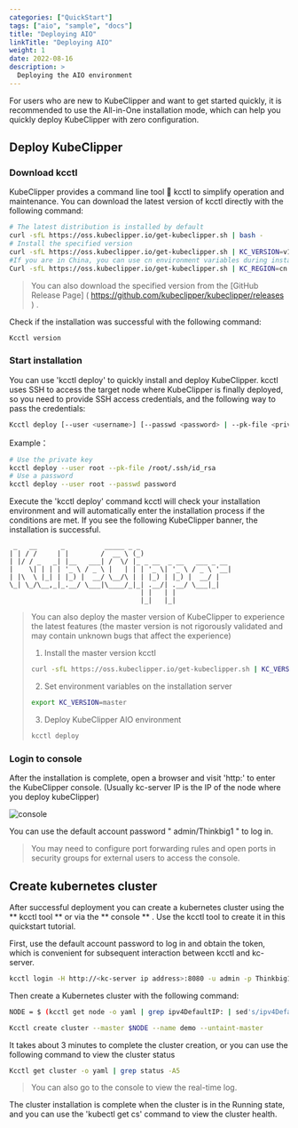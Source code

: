 ```yaml
--- 
categories: ["QuickStart"]
tags: ["aio", "sample", "docs"]
title: "Deploying AIO"
linkTitle: "Deploying AIO"
weight: 1
date: 2022-08-16
description: >
  Deploying the AIO environment
---
```


For users who are new to KubeClipper and want to get started quickly, it is recommended to use the All-in-One installation mode, which can help you quickly deploy KubeClipper with zero configuration.


## Deploy KubeClipper

### Download kcctl

KubeClipper provides a command line tool 🔧 kcctl to simplify operation and maintenance. You can download the latest version of kcctl directly with the following command:

```Bash
# The latest distribution is installed by default
curl -sfL https://oss.kubeclipper.io/get-kubeclipper.sh | bash -
# Install the specified version
curl -sfL https://oss.kubeclipper.io/get-kubeclipper.sh | KC_VERSION=v1.3.1 bash -
#If you are in China, you can use cn environment variables during installation, in this case we will use registry.aliyuncs.com/google_containers instead of k8s.gcr.io
Curl -sfL https://oss.kubeclipper.io/get-kubeclipper.sh | KC_REGION=cn bash -
```

> You can also download the specified version from the [GitHub Release Page] ( https://github.com/kubeclipper/kubeclipper/releases ) .

Check if the installation was successful with the following command:

```Bash
Kcctl version
```

### Start installation

You can use 'kcctl deploy' to quickly install and deploy KubeClipper. kcctl uses SSH to access the target node where KubeClipper is finally deployed, so you need to provide SSH access credentials, and the following way to pass the credentials:

```bash
Kcctl deploy [--user <username>] [--passwd <password> | --pk-file <private key path>]
```

Example：
```bash
# Use the private key
kcctl deploy --user root --pk-file /root/.ssh/id_rsa
# Use a password
kcctl deploy --user root --passwd password
```

Execute the 'kcctl deploy' command kcctl will check your installation environment and will automatically enter the installation process if the conditions are met. If you see the following KubeClipper banner, the installation is successful.

```console
 _   __      _          _____ _ _
| | / /     | |        /  __ \ (_)
| |/ / _   _| |__   ___| /  \/ |_ _ __  _ __   ___ _ __
|    \| | | | '_ \ / _ \ |   | | | '_ \| '_ \ / _ \ '__|
| |\  \ |_| | |_) |  __/ \__/\ | | |_) | |_) |  __/ |
\_| \_/\__,_|_.__/ \___|\____/_|_| .__/| .__/ \___|_|
                                 | |   | |
                                 |_|   |_|
```

> You can also deploy the master version of KubeClipper to experience the latest features (the master version is not rigorously validated and may contain unknown bugs that affect the experience)
>
> 1. Install the master version kcctl
>
> ```bash
> curl -sfL https://oss.kubeclipper.io/get-kubeclipper.sh | KC_VERSION=master bash -
> ```
>
> 2. Set environment variables on the installation server
>
> ```bash
> export KC_VERSION=master
> ```
>
> 3. Deploy KubeClipper AIO environment
>
> ```bash
> kcctl deploy
> ```

### Login to console

After the installation is complete, open a browser and visit 'http:<kc-server ip address>' to enter the KubeClipper console. (Usually kc-server IP is the IP of the node where you deploy kubeClipper)

![console](/images/docs-quickstart/console-login.png)

You can use the default account password " admin/Thinkbig1 " to log in.

> You may need to configure port forwarding rules and open ports in security groups for external users to access the console.

## Create kubernetes cluster

After successful deployment you can create a kubernetes cluster using the ** kcctl tool ** or via the ** console ** . Use the kcctl tool to create it in this quickstart tutorial.

First, use the default account password to log in and obtain the token, which is convenient for subsequent interaction between kcctl and kc-server.

```Bash
kcctl login -H http://<kc-server ip address>:8080 -u admin -p Thinkbig1
```

Then create a Kubernetes cluster with the following command:

```Bash
NODE = $ (kcctl get node -o yaml | grep ipv4DefaultIP: | sed's/ipv4DefaultIP : //')

Kcctl create cluster --master $NODE --name demo --untaint-master
```

It takes about 3 minutes to complete the cluster creation, or you can use the following command to view the cluster status

```Bash
Kcctl get cluster -o yaml | grep status -A5
```

> You can also go to the console to view the real-time log.

The cluster installation is complete when the cluster is in the Running state, and you can use the 'kubectl get cs' command to view the cluster health.
